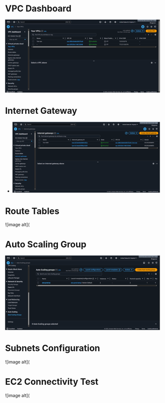 # VPC Dashboard
  ![image alt](https://github.com/Bhagyavan8050/AWS-VPC-Prod/blob/a3815bfe1e24b2b8e0fe89fe8ca38a080991eee1/docs/VPCDashBoard.png)
# Internet Gateway  
- ![image alt](https://github.com/Bhagyavan8050/AWS-VPC-Prod/blob/b1e0d466c807dccef0d542f4c0013ee330e0191e/docs/IGW.png)  
# Route Tables
  ![image alt](
# Auto Scaling Group  
  ![image alt](https://github.com/Bhagyavan8050/AWS-VPC-Prod/blob/00c408059e904de297fe83ceeb9a957f0c8270f7/docs/ASG.png)
# Subnets Configuration
  ![image alt](
# EC2 Connectivity Test  
  ![image alt](
